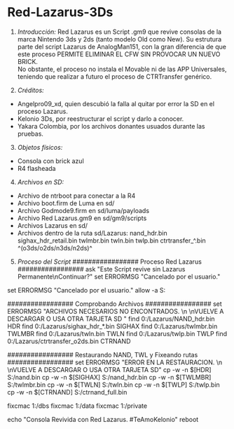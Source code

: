 # Red-Lazarus-3Ds

1. *Introducción:* 
Red Lazarus es un Script .gm9 que revive consolas de la marca Nintendo 3ds y 2ds (tanto modelo Old como New). 
Su estrutura parte del script Lazarus de AnalogMan151, con la gran diferencia de que este proceso PERMITE ELIMINAR EL CFW SIN PROVOCAR UN NUEVO BRICK.  
No obstante, el proceso no instala el Movable ni de las APP Universales, teniendo que realizar a futuro el proceso de CTRTransfer genérico. 

2. *Créditos:* 
- Angelpro09_xd, quien descubió la falla al quitar por error la SD en el proceso Lazarus.
- Kelonio 3Ds, por reestructurar el script y darlo a conocer. 
- Yakara Colombia, por los archivos donantes usuados durante las pruebas. 

3. *Objetos físicos:*
- Consola con brick azul 
- R4 flasheada

4. *Archivos en SD:* 
- Archivo de ntrboot para conectar a la R4
- Archivo boot.firm de Luma en sd/
- Archivo Godmode9.firm en sd/luma/payloads
- Archivo Red Lazarus.gm9 en sd/gm9/scripts
- Archivos Lazarus en sd/
- Archivos dentro de la ruta sd/Lazarus: 
nand_hdr.bin
sighax_hdr_retail.bin
twlmbr.bin
twln.bin
twlp.bin
ctrtransfer_^.bin ^(o3ds/o2ds/n3ds/n2ds)^

5. *Proceso del Script*
################# Proceso Red Lazarus #################
ask "Este Script revive sin Lazarus Permanente\nContinuar?"
set ERRORMSG "Cancelado por el usuario."

set ERRORMSG "Cancelado por el usuario."
allow -a S:

################# Comprobando Archivos ################# 
set ERRORMSG "ARCHIVOS NECESARIOS NO ENCONTRADOS. \n \nVUELVE A DESCARGAR O USA OTRA TARJETA SD "
find 0:/Lazarus/NAND_hdr.bin HDR
find 0:/Lazarus/sighax_hdr_*.bin SIGHAX
find 0:/Lazarus/twlmbr.bin TWLMBR
find 0:/Lazarus/twln.bin TWLN
find 0:/Lazarus/twlp.bin TWLP
find 0:/Lazarus/ctrtransfer_o2ds.bin CTRNAND

################# Restaurando NAND, TWL y Fixeando rutas ################# 
set ERRORMSG "ERROR EN LA RESTAURACION. \n \nVUELVE A DESCARGAR O USA OTRA TARJETA SD"
cp -w -n $[HDR] S:/nand.bin
cp -w -n $[SIGHAX] S:/nand_hdr.bin
cp -w -n $[TWLMBR] S:/twlmbr.bin
cp -w -n $[TWLN] S:/twln.bin
cp -w -n $[TWLP] S:/twlp.bin
cp -w -n $[CTRNAND] S:/ctrnand_full.bin

fixcmac 1:/dbs
fixcmac 1:/data
fixcmac 1:/private

echo "Consola Revivida con Red Lazarus. #TeAmoKelonio"
reboot
